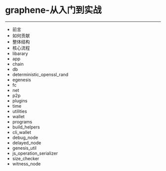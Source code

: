 # graphene-从入门到实战

---

* 前言
* 如何贡献
* 整体结构
* 核心流程
* libarary
 * app
 * chain
 * db
 * deterministic_openssl_rand
 * egenesis
 * fc
 * net
 * p2p
 * plugins
 * time
 * utilities
 * wallet
* programs
 * build_helpers
 * cli_wallet
 * debug_node
 * delayed_node
 * genesis_util
 * js_operation_serializer
 * size_checker
 * witness_node



 
 
 